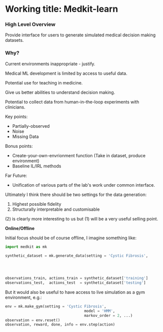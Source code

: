 
# Working title: Medkit-learn

### High Level Overview

Provide interface for users to generate simulated medical decision making datasets.

### Why?

Current environments inappropriate - justify.

Medical ML development is limited by access to useful data.

Potential use for teaching in medicine.

Give us better abilities to understand decision making.

Potential to collect data from human-in-the-loop experiments with clinicians.

Key points:

- Partially-observed
- Noise
- Missing Data

Bonus points:

- Create-your-own-envrionment function (Take in dataset, produce environment)
- Baseline IL/IRL methods

Far Future:

- Unification of various parts of the lab's work under common interface.

Ultimately I think there should be two settings for the data generation:

1. Highest possible fidelity 
2. Structurally interpretable and customisable

(2) is clearly more interesting to us but (1) will be a very useful selling point. 

**Online/Offline**

Initial focus should be of course offline, I imagine something like:

```python
import medkit as mk

synthetic_dataset = mk.generate_data(setting = 'Cystic Fibrosis', 
																			model = 'HMM', 
																			markov_order = 2,
																			size = 10_000, ...)

observations_train, actions_train = synthetic_dataset['training']
observations_test,  actions_test  = synthetic_dataset['testing']
```

But it would also be useful to have access to live simulation as a gym environment, e.g.:

```python
env = mk.make_gym(setting = 'Cystic Fibrosis', 
									model = 'HMM', 
									markov_order = 2, ...)
observation = env.reset()
observation, reward, done, info = env.step(action)
```